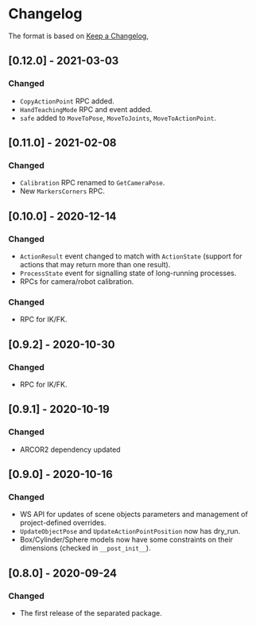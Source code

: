 # Changelog

The format is based on [Keep a Changelog](https://keepachangelog.com/en/1.0.0/),

## [0.12.0] - 2021-03-03

### Changed
- `CopyActionPoint` RPC added.
- `HandTeachingMode` RPC and event added.
- `safe` added to `MoveToPose`, `MoveToJoints`, `MoveToActionPoint`.

## [0.11.0] - 2021-02-08

### Changed
- `Calibration` RPC renamed to `GetCameraPose`.
- New `MarkersCorners` RPC.

## [0.10.0] - 2020-12-14

### Changed
- `ActionResult` event changed to match with `ActionState` (support for actions that may return more than one result).
- `ProcessState` event for signalling state of long-running processes.
- RPCs for camera/robot calibration.

### Changed
- RPC for IK/FK.

## [0.9.2] - 2020-10-30

### Changed
- RPC for IK/FK.


## [0.9.1] - 2020-10-19

### Changed
- ARCOR2 dependency updated

## [0.9.0] - 2020-10-16

### Changed
- WS API for updates of scene objects parameters and management of project-defined overrides.
- `UpdateObjectPose` and `UpdateActionPointPosition` now has dry_run.
- Box/Cylinder/Sphere models now have some constraints on their dimensions (checked in `__post_init__`).

## [0.8.0] - 2020-09-24
### Changed
- The first release of the separated package.
